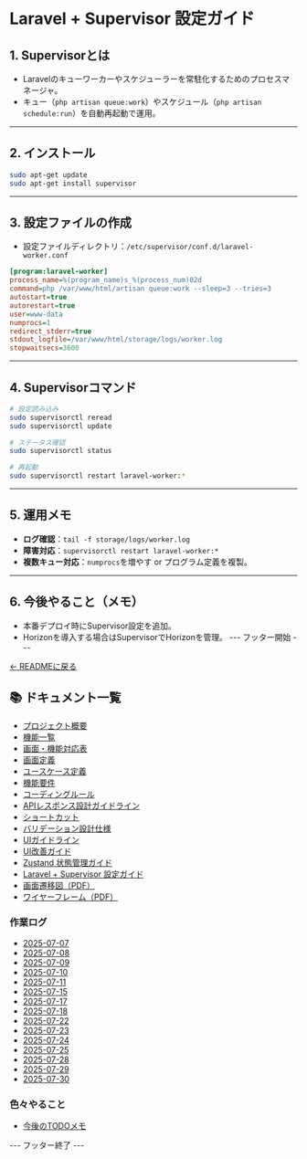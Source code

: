 
# Laravel + Supervisor 設定ガイド

## 1. Supervisorとは
- Laravelのキューワーカーやスケジューラーを常駐化するためのプロセスマネージャ。
- キュー（`php artisan queue:work`）やスケジュール（`php artisan schedule:run`）を自動再起動で運用。

---

## 2. インストール
```bash
sudo apt-get update
sudo apt-get install supervisor
```

---

## 3. 設定ファイルの作成
- 設定ファイルディレクトリ：`/etc/supervisor/conf.d/laravel-worker.conf`

```ini
[program:laravel-worker]
process_name=%(program_name)s_%(process_num)02d
command=php /var/www/html/artisan queue:work --sleep=3 --tries=3
autostart=true
autorestart=true
user=www-data
numprocs=1
redirect_stderr=true
stdout_logfile=/var/www/html/storage/logs/worker.log
stopwaitsecs=3600
```

---

## 4. Supervisorコマンド
```bash
# 設定読み込み
sudo supervisorctl reread
sudo supervisorctl update

# ステータス確認
sudo supervisorctl status

# 再起動
sudo supervisorctl restart laravel-worker:*
```

---

## 5. 運用メモ
- **ログ確認**：`tail -f storage/logs/worker.log`
- **障害対応**：`supervisorctl restart laravel-worker:*`
- **複数キュー対応**：`numprocs`を増やす or プログラム定義を複製。

---

## 6. 今後やること（メモ）
- 本番デプロイ時にSupervisor設定を追加。
- Horizonを導入する場合はSupervisorでHorizonを管理。
--- フッター開始 ---

[← READMEに戻る](../README.md)

## 📚 ドキュメント一覧

- [プロジェクト概要](project-overview.md)
- [機能一覧](features.md)
- [画面・機能対応表](function_screen_map.md)
- [画面定義](screens.md)
- [ユースケース定義](usecase_reserve.md)
- [機能要件](functional_requirements.md)
- [コーディングルール](coding-rules.md)
- [APIレスポンス設計ガイドライン](api_response.md)
- [ショートカット](shortcuts.md)
- [バリデーション設計仕様](validation_spec.md)
- [UIガイドライン](ui_guideline.md)
- [UI改善ガイド](ui_improvement_guide.md)
- [Zustand 状態管理ガイド](zustand_guide.md)
- [Laravel + Supervisor 設定ガイド](supervisor.md)
- [画面遷移図（PDF）](画面遷移図.pdf)
- [ワイヤーフレーム（PDF）](ワイヤーフレーム.pdf)

### 作業ログ
- [2025-07-07](logs/2025-07-07.md)
- [2025-07-08](logs/2025-07-08.md)
- [2025-07-09](logs/2025-07-09.md)
- [2025-07-10](logs/2025-07-10.md)
- [2025-07-11](logs/2025-07-11.md)
- [2025-07-15](logs/2025-07-15.md)
- [2025-07-17](logs/2025-07-17.md)
- [2025-07-18](logs/2025-07-18.md)
- [2025-07-22](logs/2025-07-22.md)
- [2025-07-23](logs/2025-07-23.md)
- [2025-07-24](logs/2025-07-24.md)
- [2025-07-25](logs/2025-07-25.md)
- [2025-07-28](logs/2025-07-28.md)
- [2025-07-29](logs/2025-07-29.md)
- [2025-07-30](logs/2025-07-30.md)

### 色々やること
- [今後のTODOメモ](todo.md)

--- フッター終了 ---

